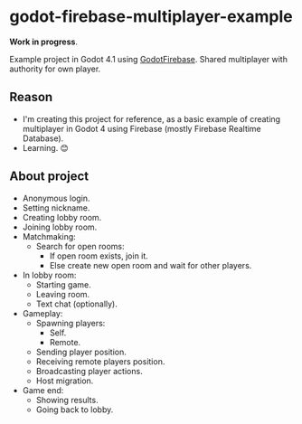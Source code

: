 # godot-firebase-multiplayer-example

**Work in progress**.

Example project in Godot 4.1 using [GodotFirebase](https://github.com/GodotNuts/GodotFirebase).
Shared multiplayer with authority for own player.

## Reason

- I'm creating this project for reference, as a basic example of creating multiplayer in Godot 4 using Firebase (mostly Firebase Realtime Database).
- Learning. 😊



## About project

- Anonymous login.
- Setting nickname.
- Creating lobby room.
- Joining lobby room.
- Matchmaking:
    - Search for open rooms:
        - If open room exists, join it.
        - Else create new open room and wait for other players.
- In lobby room:
    - Starting game.
    - Leaving room.
    - Text chat (optionally).
- Gameplay:
    - Spawning players:
        - Self.
        - Remote.
    - Sending player position.
    - Receiving remote players position.
    - Broadcasting player actions.
    - Host migration.
- Game end:
    - Showing results.
    - Going back to lobby.